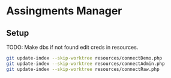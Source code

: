 # Assingments Manager
## Setup
TODO: Make dbs if not found
edit creds in resources.
```bash
git update-index --skip-worktree resources/connectDemo.php 
git update-index --skip-worktree resources/connectAdmin.php 
git update-index --skip-worktree resources/connectRaw.php 
```